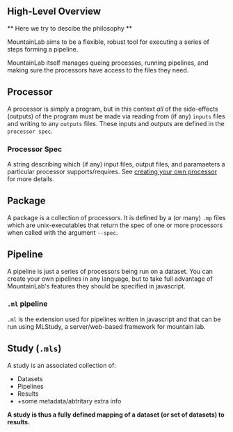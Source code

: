 ## High-Level Overview
** Here we try to descibe the philosophy **

MountainLab aims to be a flexible, robust tool for executing a series of steps forming a pipeline.

MountainLab itself manages queing processes, running pipelines, and making sure the processors have access to the files they need.

## Processor
A processor is simply a program, but in this context *all* of the side-effects (outputs) of the program must be made via reading from (if any) `inputs` files and writing to any `outputs` files. These inputs and outputs are defined in the `processor spec`.

### Processor Spec
A string describing which (if any) input files, output files, and paramaeters a particular processor supports/requires. See [creating your own processor](./creating_custom_processor_libraries.md) for more details.

## Package
A package is a collection of processors. It is defined by a (or many) `.mp` files which are unix-executables that return the spec of one or more processors when called with the argument `--spec`.

## Pipeline
A pipeline is just a series of processors being run on a dataset. You can create your own pipelines in any language, but to take full advantage of MountainLab's features they should be specified in javascript.

### `.ml` pipeline
`.ml` is the extension used for pipelines written in javascript and that can be run using MLStudy, a server/web-based framework for mountain lab.

## Study (`.mls`)
A study is an associated collection of:
- Datasets
- Pipelines
- Results
- +some metadata/abtritary extra info

**A study is thus a fully defined mapping of a dataset (or set of datasets) to results.**
